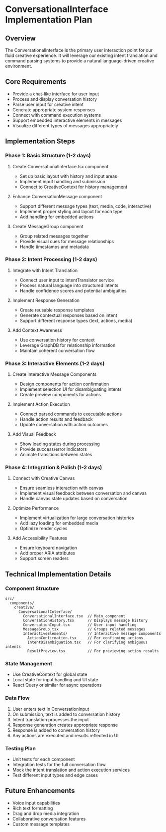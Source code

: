 # ConversationalInterface Implementation Plan

## Overview
The ConversationalInterface is the primary user interaction point for our fluid creative experience. It will leverage our existing intent translation and command parsing systems to provide a natural language-driven creative environment.

## Core Requirements
- Provide a chat-like interface for user input
- Process and display conversation history
- Parse user input for creative intent
- Generate appropriate system responses
- Connect with command execution systems
- Support embedded interactive elements in messages
- Visualize different types of messages appropriately

## Implementation Steps

### Phase 1: Basic Structure (1-2 days)
1. Create ConversationalInterface.tsx component
   - Set up basic layout with history and input areas
   - Implement input handling and submission
   - Connect to CreativeContext for history management

2. Enhance ConversationMessage component
   - Support different message types (text, media, code, interactive)
   - Implement proper styling and layout for each type
   - Add handling for embedded actions

3. Create MessageGroup component
   - Group related messages together
   - Provide visual cues for message relationships
   - Handle timestamps and metadata

### Phase 2: Intent Processing (1-2 days)
1. Integrate with Intent Translation
   - Connect user input to intentTranslator service
   - Process natural language into structured intents
   - Handle confidence scores and potential ambiguities

2. Implement Response Generation
   - Create reusable response templates
   - Generate contextual responses based on intent
   - Support different response types (text, actions, media)

3. Add Context Awareness
   - Use conversation history for context
   - Leverage GraphDB for relationship information
   - Maintain coherent conversation flow

### Phase 3: Interactive Elements (1-2 days)
1. Create Interactive Message Components
   - Design components for action confirmation
   - Implement selection UI for disambiguating intents
   - Create preview components for actions

2. Implement Action Execution
   - Connect parsed commands to executable actions
   - Handle action results and feedback
   - Update conversation with action outcomes

3. Add Visual Feedback
   - Show loading states during processing
   - Provide success/error indicators
   - Animate transitions between states

### Phase 4: Integration & Polish (1-2 days)
1. Connect with Creative Canvas
   - Ensure seamless interaction with canvas
   - Implement visual feedback between conversation and canvas
   - Handle canvas state updates based on conversation

2. Optimize Performance
   - Implement virtualization for large conversation histories
   - Add lazy loading for embedded media
   - Optimize render cycles

3. Add Accessibility Features
   - Ensure keyboard navigation
   - Add proper ARIA attributes
   - Support screen readers

## Technical Implementation Details

### Component Structure
```
src/
  components/
    creative/
      ConversationalInterface/
        ConversationalInterface.tsx  // Main component
        ConversationHistory.tsx      // Displays message history
        ConversationInput.tsx        // User input handling
        MessageGroup.tsx             // Groups related messages
        InteractiveElements/         // Interactive message components
          ActionConfirmation.tsx     // For confirming actions
          IntentDisambiguation.tsx   // For clarifying ambiguous intents
          ResultPreview.tsx          // For previewing action results
```

### State Management
- Use CreativeContext for global state
- Local state for input handling and UI state
- React Query or similar for async operations

### Data Flow
1. User enters text in ConversationInput
2. On submission, text is added to conversation history
3. Intent translation processes the input
4. Response generation creates appropriate response
5. Response is added to conversation history
6. Any actions are executed and results reflected in UI

### Testing Plan
- Unit tests for each component
- Integration tests for the full conversation flow
- Mock the intent translation and action execution services
- Test different input types and edge cases

## Future Enhancements
- Voice input capabilities
- Rich text formatting
- Drag and drop media integration
- Collaborative conversation features
- Custom message templates